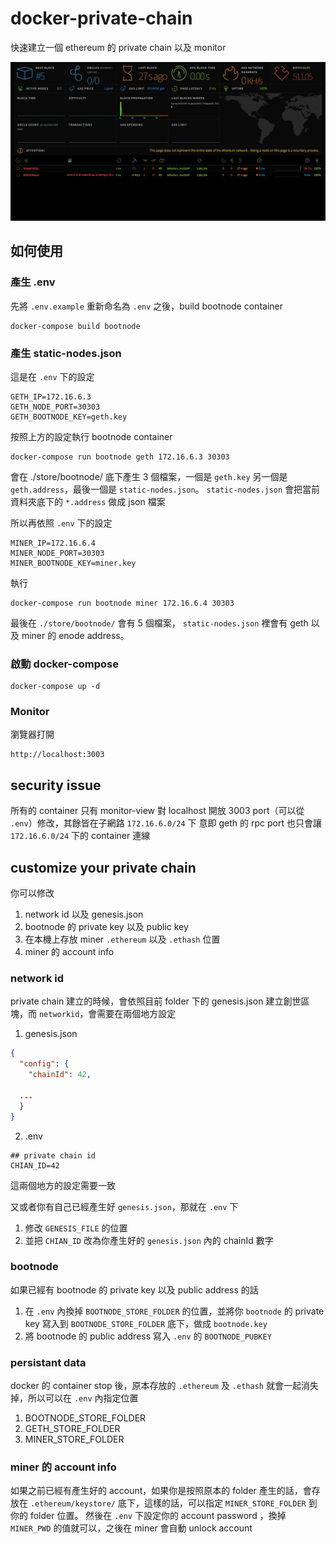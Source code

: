 # docker-private-chain
快速建立一個 ethereum 的 private chain 以及 monitor

![example](https://github.com/hermeslin/docker-private-chain/blob/master/screen-shot.png?001)


## 如何使用

### 產生 .env
先將 `.env.example` 重新命名為 `.env` 之後，build bootnode container
```
docker-compose build bootnode
```

### 產生 static-nodes.json
這是在 `.env` 下的設定
```
GETH_IP=172.16.6.3
GETH_NODE_PORT=30303
GETH_BOOTNODE_KEY=geth.key
```

按照上方的設定執行 bootnode container
```shell
docker-compose run bootnode geth 172.16.6.3 30303
```

會在 ./store/bootnode/ 底下產生 3 個檔案，一個是 `geth.key` 另一個是 `geth.address`，最後一個是 `static-nodes.json`。 `static-nodes.json` 會把當前資料夾底下的 `*.address` 做成 json 檔案

所以再依照 `.env` 下的設定
```
MINER_IP=172.16.6.4
MINER_NODE_PORT=30303
MINER_BOOTNODE_KEY=miner.key
```

執行
```shell
docker-compose run bootnode miner 172.16.6.4 30303
```

最後在 `./store/bootnode/` 會有 5 個檔案， `static-nodes.json` 裡會有 geth 以及 miner 的 enode address。

### 啟動 docker-compose
```shell
docker-compose up -d
```
### Monitor
瀏覽器打開
```
http://localhost:3003
```

## security issue
所有的 container 只有 monitor-view 對 localhost 開放 3003 port（可以從 `.env`）修改，其餘皆在子網路 `172.16.6.0/24` 下
意即 geth 的 rpc port 也只會讓 `172.16.6.0/24` 下的 container 連線

## customize your private chain
你可以修改
1. network id 以及 genesis.json
2. bootnode 的 private key 以及 public key
3. 在本機上存放 miner `.ethereum` 以及 `.ethash` 位置
4. miner 的 account info

### network id
private chain 建立的時候，會依照目前 folder 下的 genesis.json 建立創世區塊，而 `networkid`，會需要在兩個地方設定

1. genesis.json
```json
{
  "config": {
    "chainId": 42,

  ...
  }
}
```

2. .env
```
## private chain id
CHIAN_ID=42
```
這兩個地方的設定需要一致

又或者你有自己已經產生好 `genesis.json`，那就在 `.env` 下
1. 修改 `GENESIS_FILE` 的位置
2. 並把 `CHIAN_ID` 改為你產生好的 `genesis.json` 內的 chainId 數字

### bootnode
如果已經有 bootnode 的 private key 以及 public address 的話
1. 在 `.env` 內換掉 `BOOTNODE_STORE_FOLDER` 的位置，並將你 `bootnode` 的 private key 寫入到 `BOOTNODE_STORE_FOLDER` 底下，做成 `bootnode.key`
2. 將 bootnode 的 public address 寫入 `.env` 的 `BOOTNODE_PUBKEY`

### persistant data
docker 的 container stop 後，原本存放的 `.ethereum` 及 `.ethash` 就會一起消失掉，所以可以在 `.env` 內指定位置

1. BOOTNODE_STORE_FOLDER
2. GETH_STORE_FOLDER
3. MINER_STORE_FOLDER

### miner 的 account info
如果之前已經有產生好的 account，如果你是按照原本的 folder 產生的話，會存放在 `.ethereum/keystore/` 底下，這樣的話，可以指定 `MINER_STORE_FOLDER` 到你的 folder 位置。
然後在 `.env` 下設定你的 account password ，換掉 `MINER_PWD` 的值就可以，之後在 miner 會自動 unlock account